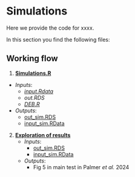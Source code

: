 # Simulations
Here we provide the code for xxxx. 

In this section you find the following files:

## Working flow

1. [**Simulations.R**](../2_SIMULATIONS/Simulation.R)
  - *Inputs*:
      - [_input.Rdata_](../2_SIMULATIONS/input.RData)
      - _out.RDS_
      - [_DEB.R_](../2_SIMULATIONS/DEB.R)
  - *Outputs*:
      -  [out_sim.RDS](../2_SIMULATIONS/out_sim.RDS)
      -  [input_sim.RData](../2_SIMULATIONS/input_sim.RData)

2. [**Exploration of results**](../2_SIMULATIONS/Fig5.R)
   - *Inputs*:
      -  [out_sim.RDS](../2_SIMULATIONS/out_sim.RDS)
      -  [input_sim.RData](../2_SIMULATIONS/input_sim.RData)
    - *Outputs*:
      - Fig 5 in main test in Palmer _et al._ 2024



